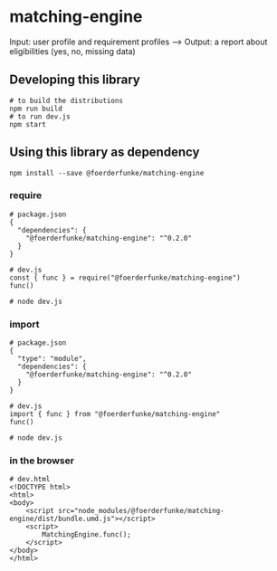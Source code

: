 # matching-engine
Input: user profile and requirement profiles --> Output: a report about eligibilities (yes, no, missing data)

## Developing this library

```shell
# to build the distributions
npm run build
# to run dev.js
npm start
```

## Using this library as dependency

```shell
npm install --save @foerderfunke/matching-engine
```

### require

```shell
# package.json
{
  "dependencies": {
    "@foerderfunke/matching-engine": "^0.2.0"
  }
}

# dev.js
const { func } = require("@foerderfunke/matching-engine")
func()

# node dev.js
```

### import

```shell
# package.json
{
  "type": "module",
  "dependencies": {
    "@foerderfunke/matching-engine": "^0.2.0"
  }
}

# dev.js
import { func } from "@foerderfunke/matching-engine"
func()

# node dev.js
```

### in the browser

```shell
# dev.html
<!DOCTYPE html>
<html>
<body>
    <script src="node_modules/@foerderfunke/matching-engine/dist/bundle.umd.js"></script>
    <script>
        MatchingEngine.func();
    </script>
</body>
</html>
```
